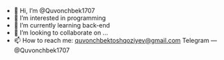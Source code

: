 - 👋 Hi, I’m @Quvonchbek1707
- 👀 I’m interested in programming
- 🌱 I’m currently learning back-end
- 💞️ I’m looking to collaborate on ...
- 📫 How to reach me: quvonchbektoshqoziyev@gmail.com 
Telegram — @Quvonchbek1707

<!---
Quvonchbek1707/Quvonchbek1707 is a ✨ special ✨ repository because its `README.md` (this file) appears on your GitHub profile.
You can click the Preview link to take a look at your changes.
--->
